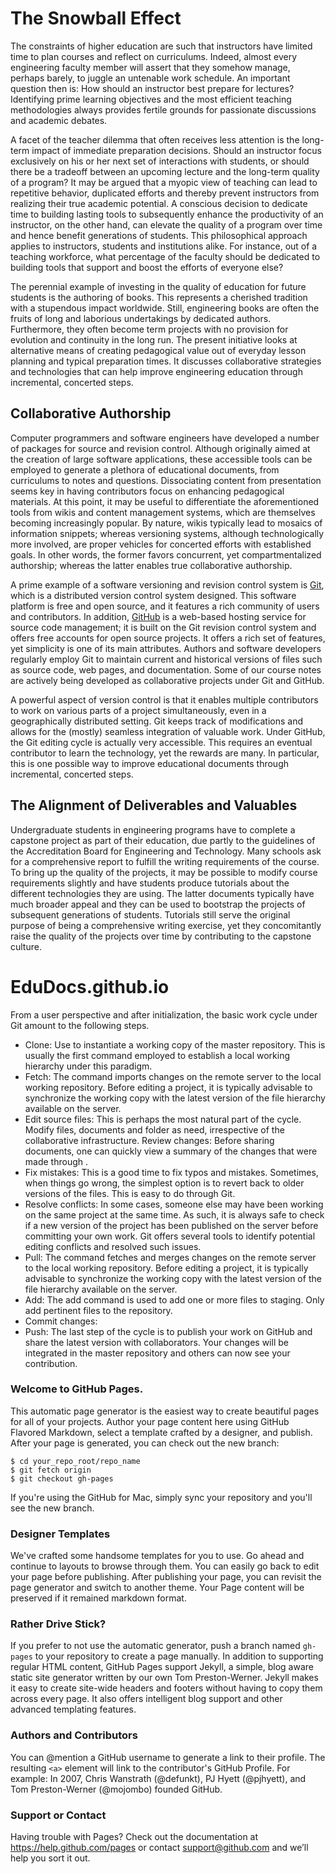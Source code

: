 # The Snowball Effect

The constraints of higher education are such that instructors have limited time to plan courses and reflect on curriculums.
Indeed, almost every engineering faculty member will assert that they somehow manage, perhaps barely, to juggle an untenable work schedule.
An important question then is: How should an instructor best prepare for lectures?
Identifying prime learning objectives and the most efficient teaching methodologies always provides fertile grounds for passionate discussions and academic debates.

A facet of the teacher dilemma that often receives less attention is the long-term impact of immediate preparation decisions.
Should an instructor focus exclusively on his or her next set of interactions with students, or should there be a tradeoff between an upcoming lecture and the long-term quality of a program?
It may be argued that a myopic view of teaching can lead to repetitive behavior, duplicated efforts and thereby prevent instructors from realizing their true academic potential.
A conscious decision to dedicate time to building lasting tools to subsequently enhance the productivity of an instructor, on the other hand, can elevate the quality of a program over time and hence benefit generations of students.
This philosophical approach applies to instructors, students and institutions alike.
For instance, out of a teaching workforce, what percentage of the faculty should be dedicated to building tools that support and boost the efforts of everyone else?

The perennial example of investing in the quality of education for future students is the authoring of books.
This represents a cherished tradition with a stupendous impact worldwide.
Still, engineering books are often the fruits of long and laborious undertakings by dedicated authors.
Furthermore, they often become term projects with no provision for evolution and continuity in the long run.
The present initiative looks at alternative means of creating pedagogical value out of everyday lesson planning and typical preparation times.
It discusses collaborative strategies and technologies that can help improve engineering education through incremental, concerted steps.


## Collaborative Authorship

Computer programmers and software engineers have developed a number of packages for source and revision control.
Although originally aimed at the creation of large software applications, these accessible tools can be employed to generate a plethora of educational documents, from curriculums to notes and questions.
Dissociating content from presentation seems key in having contributors focus on enhancing pedagogical materials.
At this point, it may be useful to differentiate the aforementioned tools from wikis and content management systems, which are themselves becoming increasingly popular.
By nature, wikis typically lead to mosaics of information snippets; whereas versioning systems, although technologically more involved, are proper vehicles for concerted efforts with established goals.
In other words, the former favors concurrent, yet compartmentalized authorship; whereas the latter enables true collaborative authorship.

A prime example of a software versioning and revision control system is [Git](http://git-scm.com/), which is a distributed version control system designed.
This software platform is free and open source, and it features a rich community of users and contributors.
In addition, [GitHub](https://github.com/) is a web-based hosting service for source code management; it is built on the Git revision control system and offers free accounts for open source projects.
It offers a rich set of features, yet simplicity is one of its main attributes.
Authors and software developers regularly employ Git to maintain current and historical versions of files such as source code, web pages, and documentation.
Some of our course notes are actively being developed as collaborative projects under Git and GitHub.

A powerful aspect of version control is that it enables multiple contributors to work on various parts of a project simultaneously, even in a geographically distributed setting.
Git keeps track of modifications and allows for the (mostly) seamless integration of valuable work.
Under GitHub, the Git editing cycle is actually very accessible.
This requires an eventual contributor to learn the technology, yet the rewards are many.
In particular, this is one possible way to improve educational documents through incremental, concerted steps.


## The Alignment of Deliverables and Valuables

Undergraduate students in engineering programs have to complete a capstone project as part of their education, due partly to the guidelines of the Accreditation Board for Engineering and Technology.
Many schools ask for a comprehensive report to fulfill the writing requirements of the course.
To bring up the quality of the projects, it may be possible to modify course requirements slightly and have students produce tutorials about the different technologies they are using.
The latter documents typically have much broader appeal and they can be used to bootstrap the projects of subsequent generations of students.
Tutorials still serve the original purpose of being a comprehensive writing exercise, yet they concomitantly raise the quality of the projects over time by contributing to the capstone culture.




# EduDocs.github.io

From a user perspective and after initialization, the basic work cycle under Git amount to the following steps.

* Clone: Use to instantiate a working copy of the master repository. This is usually the first command employed to establish a local working hierarchy under this paradigm.
* Fetch: The command imports changes on the remote server to the local working repository. Before editing a project, it is typically advisable to synchronize the working copy with the latest version of the file hierarchy available on the server.
* Edit source files: This is perhaps the most natural part of the cycle. Modify files, documents and folder as need, irrespective of the collaborative infrastructure.
Review changes: Before sharing documents, one can quickly view a summary of the changes that were made through .
* Fix mistakes: This is a good time to fix typos and mistakes. Sometimes, when things go wrong, the simplest option is to revert back to older versions of the files. This is easy to do through Git.
* Resolve conflicts: In some cases, someone else may have been working on the same project at the same time. As such, it is always safe to check if a new version of the project has been published on the server before committing your own work. Git offers several tools to identify potential editing conflicts and resolved such issues.
* Pull: The command fetches and merges changes on the remote server to the local working repository. Before editing a project, it is typically advisable to synchronize the working copy with the latest version of the file hierarchy available on the server.
* Add: The add command is used to add one or more files to staging. Only add pertinent files to the repository.
* Commit changes:
* Push: The last step of the cycle is to publish your work on GitHub and share the latest version with collaborators. Your changes will be integrated in the master repository and others can now see your contribution.



### Welcome to GitHub Pages.




This automatic page generator is the easiest way to create beautiful pages for all of your projects. Author your page content here using GitHub Flavored Markdown, select a template crafted by a designer, and publish. After your page is generated, you can check out the new branch:

```
$ cd your_repo_root/repo_name
$ git fetch origin
$ git checkout gh-pages
```

If you're using the GitHub for Mac, simply sync your repository and you'll see the new branch.

### Designer Templates
We've crafted some handsome templates for you to use. Go ahead and continue to layouts to browse through them. You can easily go back to edit your page before publishing. After publishing your page, you can revisit the page generator and switch to another theme. Your Page content will be preserved if it remained markdown format.

### Rather Drive Stick?
If you prefer to not use the automatic generator, push a branch named `gh-pages` to your repository to create a page manually. In addition to supporting regular HTML content, GitHub Pages support Jekyll, a simple, blog aware static site generator written by our own Tom Preston-Werner. Jekyll makes it easy to create site-wide headers and footers without having to copy them across every page. It also offers intelligent blog support and other advanced templating features.

### Authors and Contributors
You can @mention a GitHub username to generate a link to their profile. The resulting `<a>` element will link to the contributor's GitHub Profile. For example: In 2007, Chris Wanstrath (@defunkt), PJ Hyett (@pjhyett), and Tom Preston-Werner (@mojombo) founded GitHub.

### Support or Contact
Having trouble with Pages? Check out the documentation at https://help.github.com/pages or contact support@github.com and we’ll help you sort it out.
